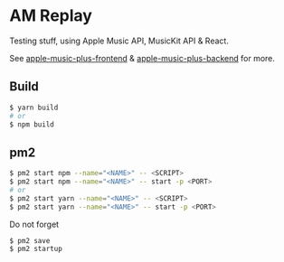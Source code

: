 # AM Replay

Testing stuff, using Apple Music API, MusicKit API & React.

See [apple-music-plus-frontend](https://github.com/damienmauchamp/apple-music-plus-frontend) & [apple-music-plus-backend](https://github.com/damienmauchamp/apple-music-plus-backend) for more.

## Build

```bash
$ yarn build
# or
$ npm build
```

## pm2

```bash
$ pm2 start npm --name="<NAME>" -- <SCRIPT>
$ pm2 start npm --name="<NAME>" -- start -p <PORT>
# or 
$ pm2 start yarn --name="<NAME>" -- <SCRIPT>
$ pm2 start yarn --name="<NAME>" -- start -p <PORT>
```

Do not forget

```bash
$ pm2 save
$ pm2 startup
```
